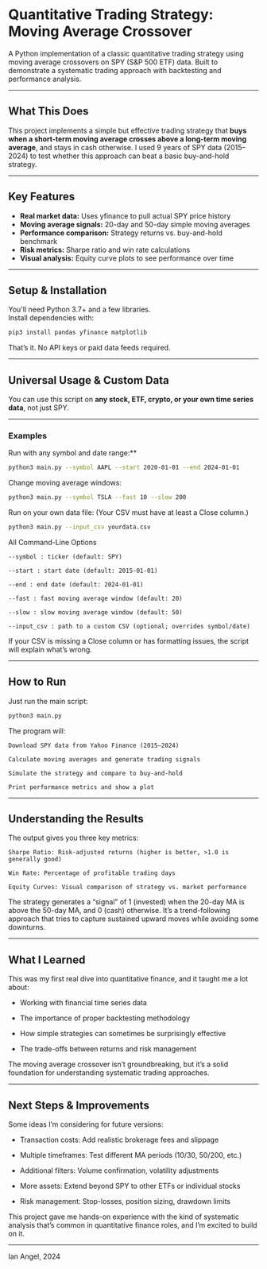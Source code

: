 # Quantitative Trading Strategy: Moving Average Crossover

A Python implementation of a classic quantitative trading strategy using moving average crossovers on SPY (S&P 500 ETF) data. Built to demonstrate a systematic trading approach with backtesting and performance analysis.

---

## What This Does

This project implements a simple but effective trading strategy that **buys when a short-term moving average crosses above a long-term moving average**, and stays in cash otherwise. I used 9 years of SPY data (2015–2024) to test whether this approach can beat a basic buy-and-hold strategy.

---

## Key Features

- **Real market data:** Uses yfinance to pull actual SPY price history
- **Moving average signals:** 20-day and 50-day simple moving averages
- **Performance comparison:** Strategy returns vs. buy-and-hold benchmark
- **Risk metrics:** Sharpe ratio and win rate calculations
- **Visual analysis:** Equity curve plots to see performance over time

---

## Setup & Installation

You'll need Python 3.7+ and a few libraries.  
Install dependencies with:

```bash
pip3 install pandas yfinance matplotlib 
```

That’s it. No API keys or paid data feeds required.

---

## Universal Usage & Custom Data

You can use this script on **any stock, ETF, crypto, or your own time series data**, not just SPY.

---

### **Examples**

Run with any symbol and date range:**
```bash
python3 main.py --symbol AAPL --start 2020-01-01 --end 2024-01-01
```
Change moving average windows:
```bash
python3 main.py --symbol TSLA --fast 10 --slow 200
```
Run on your own data file:
(Your CSV must have at least a Close column.)
```bash
python3 main.py --input_csv yourdata.csv
```
All Command-Line Options

    --symbol : ticker (default: SPY)

    --start : start date (default: 2015-01-01)

    --end : end date (default: 2024-01-01)

    --fast : fast moving average window (default: 20)

    --slow : slow moving average window (default: 50)

    --input_csv : path to a custom CSV (optional; overrides symbol/date)

If your CSV is missing a Close column or has formatting issues, the script will explain what’s wrong.

---

## How to Run

Just run the main script:

```bash
python3 main.py
```

The program will:

    Download SPY data from Yahoo Finance (2015–2024)

    Calculate moving averages and generate trading signals

    Simulate the strategy and compare to buy-and-hold

    Print performance metrics and show a plot

---

## Understanding the Results

The output gives you three key metrics:

    Sharpe Ratio: Risk-adjusted returns (higher is better, >1.0 is generally good)

    Win Rate: Percentage of profitable trading days

    Equity Curves: Visual comparison of strategy vs. market performance

The strategy generates a “signal” of 1 (invested) when the 20-day MA is above the 50-day MA, and 0 (cash) otherwise. It’s a trend-following approach that tries to capture sustained upward moves while avoiding some downturns.

---

## What I Learned

This was my first real dive into quantitative finance, and it taught me a lot about:

- Working with financial time series data

- The importance of proper backtesting methodology

- How simple strategies can sometimes be surprisingly effective

- The trade-offs between returns and risk management

The moving average crossover isn’t groundbreaking, but it’s a solid foundation for understanding systematic trading approaches.

---

## Next Steps & Improvements

Some ideas I’m considering for future versions:

- Transaction costs: Add realistic brokerage fees and slippage

- Multiple timeframes: Test different MA periods (10/30, 50/200, etc.)

- Additional filters: Volume confirmation, volatility adjustments

- More assets: Extend beyond SPY to other ETFs or individual stocks

- Risk management: Stop-losses, position sizing, drawdown limits

This project gave me hands-on experience with the kind of systematic analysis that’s common in quantitative finance roles, and I’m excited to build on it.

---

Ian Angel, 2024
